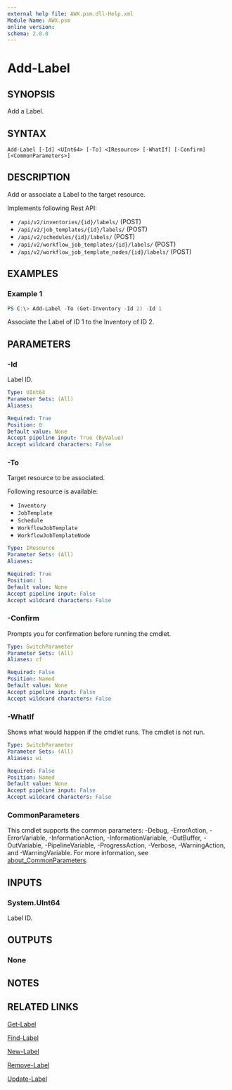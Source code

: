 ```yaml
---
external help file: AWX.psm.dll-Help.xml
Module Name: AWX.psm
online version:
schema: 2.0.0
---
```


# Add-Label

## SYNOPSIS
Add a Label.

## SYNTAX

```
Add-Label [-Id] <UInt64> [-To] <IResource> [-WhatIf] [-Confirm] [<CommonParameters>]
```

## DESCRIPTION
Add or associate a Label to the target resource.

Implements following Rest API:  
- `/api/v2/inventories/{id}/labels/` (POST)  
- `/api/v2/job_templates/{id}/labels/` (POST)  
- `/api/v2/schedules/{id}/labels/` (POST)  
- `/api/v2/workflow_job_templates/{id}/labels/` (POST)  
- `/api/v2/workflow_job_template_nodes/{id}/labels/` (POST)

## EXAMPLES

### Example 1
```powershell
PS C:\> Add-Label -To (Get-Inventory -Id 2) -Id 1
```

Associate the Label of ID 1 to the Inventory of ID 2.

## PARAMETERS

### -Id
Label ID.

```yaml
Type: UInt64
Parameter Sets: (All)
Aliases:

Required: True
Position: 0
Default value: None
Accept pipeline input: True (ByValue)
Accept wildcard characters: False
```

### -To
Target resource to be associated.

Following resource is available:  
- `Inventory`  
- `JobTemplate`  
- `Schedule`  
- `WorkflowJobTemplate`  
- `WorkflowJobTemplateNode`

```yaml
Type: IResource
Parameter Sets: (All)
Aliases:

Required: True
Position: 1
Default value: None
Accept pipeline input: False
Accept wildcard characters: False
```

### -Confirm
Prompts you for confirmation before running the cmdlet.

```yaml
Type: SwitchParameter
Parameter Sets: (All)
Aliases: cf

Required: False
Position: Named
Default value: None
Accept pipeline input: False
Accept wildcard characters: False
```

### -WhatIf
Shows what would happen if the cmdlet runs. The cmdlet is not run.

```yaml
Type: SwitchParameter
Parameter Sets: (All)
Aliases: wi

Required: False
Position: Named
Default value: None
Accept pipeline input: False
Accept wildcard characters: False
```

### CommonParameters
This cmdlet supports the common parameters: -Debug, -ErrorAction, -ErrorVariable, -InformationAction, -InformationVariable, -OutBuffer, -OutVariable, -PipelineVariable, -ProgressAction, -Verbose, -WarningAction, and -WarningVariable. For more information, see [about_CommonParameters](http://go.microsoft.com/fwlink/?LinkID=113216).

## INPUTS

### System.UInt64
Label ID.

## OUTPUTS

### None
## NOTES

## RELATED LINKS

[Get-Label](Get-Label.md)

[Find-Label](Find-Label.md)

[New-Label](New-Label.md)

[Remove-Label](Remove-Label.md)

[Update-Label](Update-Label.md)
